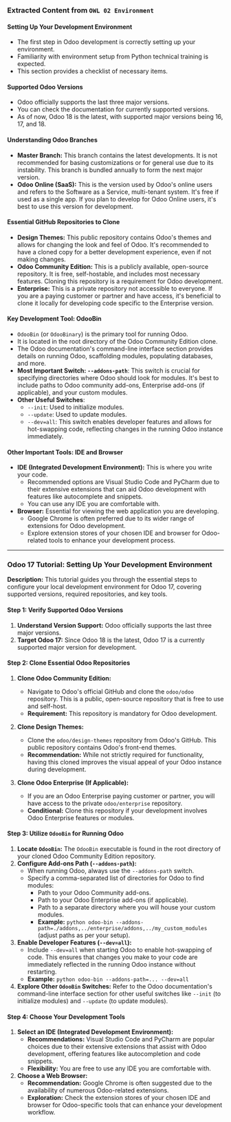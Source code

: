 ### Extracted Content from `OWL 02 Environment`

#### Setting Up Your Development Environment
* The first step in Odoo development is correctly setting up your environment.
* Familiarity with environment setup from Python technical training is expected.
* This section provides a checklist of necessary items.

#### Supported Odoo Versions
* Odoo officially supports the last three major versions.
* You can check the documentation for currently supported versions.
* As of now, Odoo 18 is the latest, with supported major versions being 16, 17, and 18.

#### Understanding Odoo Branches
* **Master Branch:** This branch contains the latest developments. It is not recommended for basing customizations or for general use due to its instability. This branch is bundled annually to form the next major version.
* **Odoo Online (SaaS):** This is the version used by Odoo's online users and refers to the Software as a Service, multi-tenant system. It's free if used as a single app. If you plan to develop for Odoo Online users, it's best to use this version for development.

#### Essential GitHub Repositories to Clone
* **Design Themes:** This public repository contains Odoo's themes and allows for changing the look and feel of Odoo. It's recommended to have a cloned copy for a better development experience, even if not making changes.
* **Odoo Community Edition:** This is a publicly available, open-source repository. It is free, self-hostable, and includes most necessary features. Cloning this repository is a requirement for Odoo development.
* **Enterprise:** This is a private repository not accessible to everyone. If you are a paying customer or partner and have access, it's beneficial to clone it locally for developing code specific to the Enterprise version.

#### Key Development Tool: OdooBin
* `OdooBin` (or `OdooBinary`) is the primary tool for running Odoo.
* It is located in the root directory of the Odoo Community Edition clone.
* The Odoo documentation's command-line interface section provides details on running Odoo, scaffolding modules, populating databases, and more.
* **Most Important Switch: `--addons-path`**: This switch is crucial for specifying directories where Odoo should look for modules. It's best to include paths to Odoo community add-ons, Enterprise add-ons (if applicable), and your custom modules.
* **Other Useful Switches**:
    * `--init`: Used to initialize modules.
    * `--update`: Used to update modules.
    * `--dev=all`: This switch enables developer features and allows for hot-swapping code, reflecting changes in the running Odoo instance immediately.

#### Other Important Tools: IDE and Browser
* **IDE (Integrated Development Environment):** This is where you write your code.
    * Recommended options are Visual Studio Code and PyCharm due to their extensive extensions that can aid Odoo development with features like autocomplete and snippets.
    * You can use any IDE you are comfortable with.
* **Browser:** Essential for viewing the web application you are developing.
    * Google Chrome is often preferred due to its wider range of extensions for Odoo development.
    * Explore extension stores of your chosen IDE and browser for Odoo-related tools to enhance your development process.

---

### Odoo 17 Tutorial: Setting Up Your Development Environment

**Description:** This tutorial guides you through the essential steps to configure your local development environment for Odoo 17, covering supported versions, required repositories, and key tools.

#### Step 1: Verify Supported Odoo Versions

1.  **Understand Version Support:** Odoo officially supports the last three major versions.
2.  **Target Odoo 17:** Since Odoo 18 is the latest, Odoo 17 is a currently supported major version for development.

#### Step 2: Clone Essential Odoo Repositories

1.  **Clone Odoo Community Edition:**
    * Navigate to Odoo's official GitHub and clone the `odoo/odoo` repository. This is a public, open-source repository that is free to use and self-host.
    * **Requirement:** This repository is mandatory for Odoo development.

2.  **Clone Design Themes:**
    * Clone the `odoo/design-themes` repository from Odoo's GitHub. This public repository contains Odoo's front-end themes.
    * **Recommendation:** While not strictly required for functionality, having this cloned improves the visual appeal of your Odoo instance during development.

3.  **Clone Odoo Enterprise (If Applicable):**
    * If you are an Odoo Enterprise paying customer or partner, you will have access to the private `odoo/enterprise` repository.
    * **Conditional:** Clone this repository if your development involves Odoo Enterprise features or modules.

#### Step 3: Utilize `OdooBin` for Running Odoo

1.  **Locate `OdooBin`:** The `OdooBin` executable is found in the root directory of your cloned Odoo Community Edition repository.
2.  **Configure Add-ons Path (`--addons-path`):**
    * When running Odoo, always use the `--addons-path` switch.
    * Specify a comma-separated list of directories for Odoo to find modules:
        * Path to your Odoo Community add-ons.
        * Path to your Odoo Enterprise add-ons (if applicable).
        * Path to a separate directory where you will house your custom modules.
        * **Example:** `python odoo-bin --addons-path=./addons,../enterprise/addons,../my_custom_modules` (adjust paths as per your setup).
3.  **Enable Developer Features (`--dev=all`):**
    * Include `--dev=all` when starting Odoo to enable hot-swapping of code. This ensures that changes you make to your code are immediately reflected in the running Odoo instance without restarting.
    * **Example:** `python odoo-bin --addons-path=... --dev=all`
4.  **Explore Other `OdooBin` Switches:** Refer to the Odoo documentation's command-line interface section for other useful switches like `--init` (to initialize modules) and `--update` (to update modules).

#### Step 4: Choose Your Development Tools

1.  **Select an IDE (Integrated Development Environment):**
    * **Recommendations:** Visual Studio Code and PyCharm are popular choices due to their extensive extensions that assist with Odoo development, offering features like autocompletion and code snippets.
    * **Flexibility:** You are free to use any IDE you are comfortable with.
2.  **Choose a Web Browser:**
    * **Recommendation:** Google Chrome is often suggested due to the availability of numerous Odoo-related extensions.
    * **Exploration:** Check the extension stores of your chosen IDE and browser for Odoo-specific tools that can enhance your development workflow.
